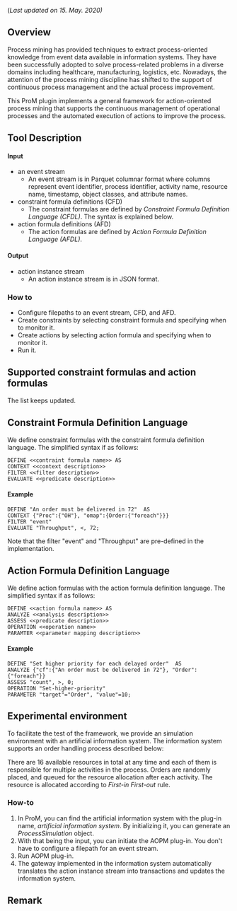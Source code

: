 (*Last updated on 15. May. 2020)*

## Overview

Process mining has provided techniques to extract process-oriented knowledge from event data available in information systems. They have been successfully adopted to solve process-related problems in a diverse domains including healthcare, manufacturing, logistics, etc. Nowadays, the attention of the process mining discipline has shifted to the support of continuous process management and the actual process improvement.

This ProM plugin implements a general framework for action-oriented process mining that supports the continuous management of operational processes and the automated execution of actions to improve the process.

## Tool Description

#### Input

- an event stream
  - An event stream is in Parquet columnar format where columns represent event identifier, process identifier, activity name, resource name, timestamp, object classes, and attribute names.
- constraint formula definitions (CFD)
  - The constraint formulas are defined by *Constraint Formula Definition Language (CFDL)*. The syntax is explained below.
- action formula definitions (AFD)
  - The action formulas are defined by *Action Formula Definition Language (AFDL)*.

#### Output

- action instance stream
  - An action instance stream is in JSON format.

### How to

- Configure filepaths to an event stream, CFD, and AFD.
- Create constraints by selecting constraint formula and specifying when to monitor it.
- Create actions by selecting action formula and specifying when to monitor it.
- Run it.

## Supported constraint formulas and action formulas

The list keeps updated.

## Constraint Formula Definition Language

We define constraint formulas with the constraint formula definition language. The simplified syntax if as follows:

```
DEFINE <<contraint formula name>> AS
CONTEXT <<context description>>
FILTER <<filter description>>
EVALUATE <<predicate description>>
```

#### Example

```
DEFINE "An order must be delivered in 72"  AS
CONTEXT {"Proc":{"OH"}, "omap":{Order:{"foreach"}}}
FILTER "event"
EVALUATE "Throughput", <, 72;
```

Note that  the filter "event" and "Throughput" are pre-defined in the implementation.

## Action Formula Definition Language

We define action formulas with the action formula definition language. The simplified syntax if as follows:

```
DEFINE <<action formula name>> AS
ANALYZE <<analysis description>>
ASSESS <<predicate description>>
OPERATION <<operation name>>
PARAMTER <<parameter mapping description>>
```

#### Example

```
DEFINE "Set higher priority for each delayed order"  AS
ANALYZE {"cf":{"An order must be delivered in 72"}, "Order":{"foreach"}}
ASSESS "count", >, 0;
OPERATION "Set-higher-priority"
PARAMETER "target"="Order", "value"=10;
```

## Experimental environment

To facilitate the test of the framework, we provide an simulation environment with an artificial information system. The information system supports an order handling process described below:



There are 16 available resources in total at any time and each of them is responsible for multiple activities in the process. Orders are randomly placed, and queued for the resource allocation after each activity. The resource is allocated according to *First-in First-out* rule.

### How-to

1. In ProM, you can find the artificial information system with the plug-in name, *artificial information system*. By initializing it, you can generate an *ProcessSimulation* object.
2. With that being the input, you can initiate the AOPM plug-in. You don't have to configure a filepath for an event stream.
3. Run AOPM plug-in.
4. The gateway implemented in the information system automatically translates the action instance stream into transactions and updates the information system.

## Remark